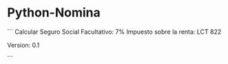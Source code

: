 # Python-Nomina

´´´
Calcular Seguro Social Facultativo: 7%
Impuesto sobre  la renta: LCT 822

Version: 0.1 

´´´